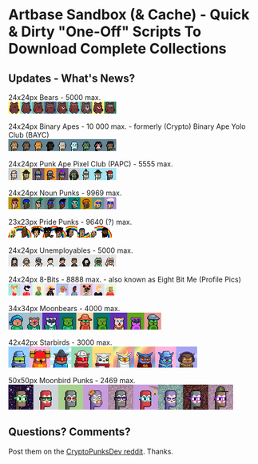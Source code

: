 # Artbase Sandbox (& Cache) - Quick & Dirty "One-Off" Scripts To Download Complete Collections



## Updates - What's News?

<!-- punk style -->

24x24px Bears  - 5000 max. <br>
![](i/etherbears-strip.png)


24x24px Binary Apes - 10 000 max. - formerly (Crypto) Binary Ape Yolo Club (BAYC)  <br>
![](i/binaryapes-strip.png)

24x24px Punk Ape Pixel Club (PAPC) - 5555 max.  <br>
![](i/papc-punk-ape-pixel-club-strip.png)


24x24px Noun Punks - 9969 max. <br>
![](i/nounpunks-strip.png)


23x23px Pride Punks - 9640 (?) max. <br>
![](i/pridepunks2018-strip.png)


<!-- 8-bit style -->

24x24px Unemployables - 5000 max. <br>
![](i/unemployables-strip.png)


24x24px 8-Bits - 8888 max.   - also known as Eight Bit Me (Profile Pics)<br>
![](i/eightbitme-strip.png)



<!-- moonbird style -->

34x34px Moonbears - 4000 max. <br>
![](i/moonbears-nft-strip.png)


42x42px Starbirds - 3000 max. <br>
![](i/starbirds-strip.png)


50x50px Moonbird Punks - 2469 max.  <br>
![](i/moonbirdpunks-strip.png)





## Questions? Comments?

Post them on the [CryptoPunksDev reddit](https://old.reddit.com/r/CryptoPunksDev). Thanks.



